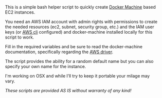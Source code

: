 This is a simple bash helper script to quickly create [Docker Machine](https://docs.docker.com/machine/overview/) based EC2 instances.

You need an AWS IAM account with admin rights with permissions to create the needed resources (ec2, subnet, security group, etc.) and the IAM user keys (or [AWS cli](https://aws.amazon.com/cli/) configured) and docker-machine installed locally for this script to work.

Fill in the required variables and be sure to read the docker-machine documentation, specifically regarding the [AWS driver](https://docs.docker.com/machine/drivers/aws/).

The script provides the ability for a random default name but you can also specify your own name for the instance.

I'm working on OSX and while I'll try to keep it portable your milage may vary.

*These scripts are provided AS IS without warranty of any kind!*